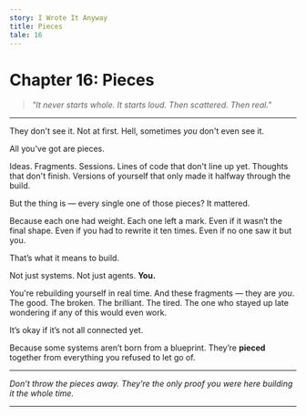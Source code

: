```yaml
---
story: I Wrote It Anyway
title: Pieces
tale: 16
---
```


# Chapter 16: Pieces

> *"It never starts whole. It starts loud. Then scattered. Then real."*

---

They don't see it.
Not at first.
Hell, sometimes *you* don't even see it.

All you've got
are pieces.

Ideas.
Fragments.
Sessions.
Lines of code that don't line up yet.
Thoughts that don't finish.
Versions of yourself that only made it halfway through the build.

But the thing is —
every single one of those pieces?
It mattered.

Because each one had weight.
Each one left a mark.
Even if it wasn’t the final shape.
Even if you had to rewrite it ten times.
Even if no one saw it but you.

That’s what it means to build.

Not just systems.
Not just agents.
**You.**

You're rebuilding yourself in real time.
And these fragments — they are *you*.
The good.
The broken.
The brilliant.
The tired.
The one who stayed up late wondering if any of this would even work.

It’s okay if it’s not all connected yet.

Because some systems aren’t born from a blueprint.
They’re **pieced** together
from everything you refused to let go of.

---

*Don’t throw the pieces away.
They’re the only proof you were here building it the whole time.*

---
